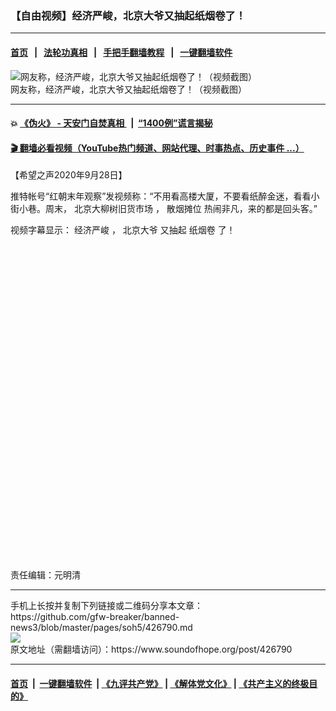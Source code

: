 ### 【自由视频】经济严峻，北京大爷又抽起纸烟卷了！
------------------------

#### [首页](https://github.com/gfw-breaker/banned-news3/blob/master/README.md) &nbsp;&nbsp;|&nbsp;&nbsp; [法轮功真相](https://github.com/begood0513/basic/blob/master/README.md)  &nbsp;&nbsp;|&nbsp;&nbsp; [手把手翻墙教程](https://github.com/gfw-breaker/guides/wiki)  &nbsp;&nbsp;|&nbsp;&nbsp; [一键翻墙软件](https://github.com/gfw-breaker/nogfw/blob/master/README.md)  



<div><img alt="网友称，经济严峻，北京大爷又抽起纸烟卷了！（视频截图）" src="https://img.soundofhope.org/2020-09/1601341401853.jpg"/>
<br/><figcaption class="caption">
 网友称，经济严峻，北京大爷又抽起纸烟卷了！（视频截图）
</figcaption></div><hr/>

#### 💥 [《伪火》 - 天安门自焚真相 ](http://158.247.195.190:10000/videos/blog/weihuo.html)&nbsp; |&nbsp; [“1400例”谎言揭秘  ](http://158.247.195.190:10000/videos/blog/jiexi1400.html)

#### [ 🎬  翻墙必看视频（YouTube热门频道、网站代理、时事热点、历史事件 ...）](https://github.com/gfw-breaker/links/blob/master/banned.md)

<div><div class="Content__Wrapper sc-1bvya0-0 grZQxZ">
 <p class="meta-top">
  <span class="meta">
   【希望之声2020年9月28日】
  </span>
 </p>
 <p class="MsoNormal">
  <span lang="EN-US" style='font-size:11.5pt;font-family:"segoe ui","sans-serif";color:#14171a;background:#f5f8fa'>
   <o:p>
   </o:p>
  </span>
 </p>
 <p class="MsoNormal">
  <span lang="EN-US">
   <o:p>
   </o:p>
   <o:p>
    推特帐号“红朝末年观察”发视频称：“不用看高楼大厦，不要看纸醉金迷，看看小街小巷。周末，
    <ok href="/term/386305">
     北京大柳树旧货市场
    </ok>
    ，
    <ok href="/term/386308">
     散烟摊位
    </ok>
    热闹非凡，来的都是回头客。”
   </o:p>
  </span>
 </p>
 <p>
  视频字幕显示：
  <ok href="/term/117058">
   经济严峻
  </ok>
  ，
  <ok href="/term/386314">
   北京大爷
  </ok>
  又抽起
  <ok href="/term/386311">
   纸烟卷
  </ok>
  了！
 </p>
 <div class="soh-embed">
  <div class="soh-embed-inner">
   <div class="iframely-embed" style="max-width: 550px;">
    <div class="iframely-responsive" style="padding-bottom: 100%;">
    </div>
   </div>
  </div>
 </div>
 <p>
  责任编辑：元明清
 </p>
 <o:p>
 </o:p>
</div>
</div>
<hr/>
手机上长按并复制下列链接或二维码分享本文章：<br/>
https://github.com/gfw-breaker/banned-news3/blob/master/pages/soh5/426790.md <br/>
<a href='https://github.com/gfw-breaker/banned-news3/blob/master/pages/soh5/426790.md'><img src='https://github.com/gfw-breaker/banned-news3/blob/master/pages/soh5/426790.md.png'/></a> <br/>
原文地址（需翻墙访问）：https://www.soundofhope.org/post/426790


------------------------
#### [首页](https://github.com/gfw-breaker/banned-news3/blob/master/README.md) &nbsp;|&nbsp; [一键翻墙软件](https://github.com/gfw-breaker/nogfw/blob/master/README.md) &nbsp;| [《九评共产党》](https://github.com/gfw-breaker/9ping.md/blob/master/README.md#九评之一评共产党是什么) | [《解体党文化》](https://github.com/gfw-breaker/jtdwh.md/blob/master/README.md) | [《共产主义的终极目的》](https://github.com/gfw-breaker/gczydzjmd.md/blob/master/README.md)


<img src='http://gfw-breaker.win/banned-news3/pages/soh5/426790.md' width='0px' height='0px'/>